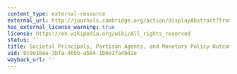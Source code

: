 ```yaml
---
content_type: external-resource
external_url: http://journals.cambridge.org/action/displayAbstract?fromPage=online&aid=147808
has_external_license_warning: true
license: https://en.wikipedia.org/wiki/All_rights_reserved
status: ''
title: Societal Principals, Partisan Agents, and Monetary Policy Outcomes
uid: 8c9e16ee-3bfa-46bb-a584-1b6e1fa4bd2e
wayback_url: ''
---
```

